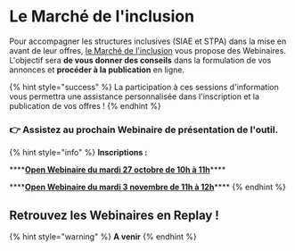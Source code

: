 # Le Marché de l'inclusion

Pour accompagner les structures inclusives \(SIAE et STPA\) dans la mise en avant de leur offres, [le Marché de l'inclusion](../le-marche-de-linclusion.md) vous propose des Webinaires. L'objectif sera **de vous donner des conseils** dans la formulation de vos annonces et **procéder à la publication** en ligne.

{% hint style="success" %}
La participation à ces sessions d'information vous permettra une assistance personnalisée dans l'inscription et la publication de vos offres !
{% endhint %}

### 👉 Assistez au prochain Webinaire de présentation de l'outil.

{% hint style="info" %}
**Inscriptions :**

 ****[**Open Webinaire du mardi 27 octobre de 10h à 11h**](https://app.livestorm.co/itou/open-webinaire-dinscription-sur-le-marche-de-linclusion)\*\*\*\*

 ****[**Open Webinaire du mardi 3 novembre de 11h à 12h**](https://app.livestorm.co/itou/open-webinaire-le-marche-de-linclusion-2)\*\*\*\*
{% endhint %}



## Retrouvez les Webinaires en Replay !

{% hint style="warning" %}
**A venir** 
{% endhint %}



